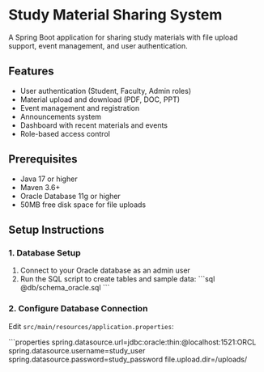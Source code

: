 # Study Material Sharing System

A Spring Boot application for sharing study materials with file upload support, event management, and user authentication.

## Features

- User authentication (Student, Faculty, Admin roles)
- Material upload and download (PDF, DOC, PPT)
- Event management and registration
- Announcements system
- Dashboard with recent materials and events
- Role-based access control

## Prerequisites

- Java 17 or higher
- Maven 3.6+
- Oracle Database 11g or higher
- 50MB free disk space for file uploads

## Setup Instructions

### 1. Database Setup

1. Connect to your Oracle database as an admin user
2. Run the SQL script to create tables and sample data:
   \`\`\`sql
   @db/schema_oracle.sql
   \`\`\`

### 2. Configure Database Connection

Edit `src/main/resources/application.properties`:

\`\`\`properties
spring.datasource.url=jdbc:oracle:thin:@localhost:1521:ORCL
spring.datasource.username=study_user
spring.datasource.password=study_password
file.upload.dir=/uploads/
